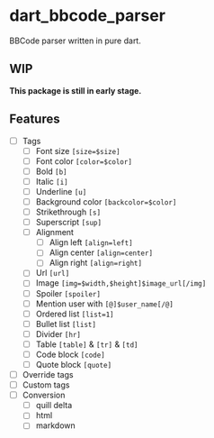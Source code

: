 # dart_bbcode_parser

BBCode parser written in pure dart.

## WIP

**This package is still in early stage.**

## Features

* [ ] Tags
  * [ ] Font size `[size=$size]`
  * [ ] Font color `[color=$color]`
  * [ ] Bold `[b]`
  * [ ] Italic `[i]`
  * [ ] Underline `[u]`
  * [ ] Background color `[backcolor=$color]`
  * [ ] Strikethrough `[s]`
  * [ ] Superscript `[sup]`
  * [ ] Alignment
    * [ ] Align left `[align=left]`
    * [ ] Align center `[align=center]`
    * [ ] Align right `[align=right]`
  * [ ] Url `[url]`
  * [ ] Image `[img=$width,$height]$image_url[/img]`
  * [ ] Spoiler `[spoiler]`
  * [ ] Mention user with `[@]$user_name[/@]`
  * [ ] Ordered list `[list=1]`
  * [ ] Bullet list `[list]`
  * [ ] Divider `[hr]`
  * [ ] Table `[table]` & `[tr]` & `[td]`
  * [ ] Code block `[code]`
  * [ ] Quote block `[quote]`
* [ ] Override tags
* [ ] Custom tags
* [ ] Conversion
  * [ ] quill delta
  * [ ] html
  * [ ] markdown
